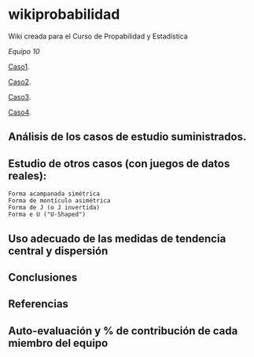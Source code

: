 # wikiprobabilidad
Wiki creada para el Curso de Propabilidad y Estadística

*Equipo 10*

[Caso1](./caso1.md).

[Caso2](./caso1.md).

[Caso3](./caso1.md).

[Caso4](./caso1.md).

## Análisis de los casos de  estudio suministrados.

## Estudio de otros casos (con juegos de datos reales):

    Forma acampanada simétrica
    Forma de montículo asimétrica
    Forma de J (o J invertida)
    Forma e U ("U-Shaped")

## Uso adecuado de las medidas de tendencia central y dispersión

## Conclusiones

## Referencias

## Auto-evaluación y % de contribución de cada miembro del equipo

